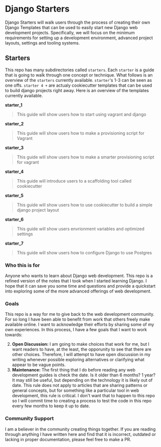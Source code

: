 # Django Starters

Django Starters will walk users through the process of creating their own Django Templates that can be used to easily start new Django web development projects.  Specifically, we will focus on the minimum requirements for setting up a development environment, advanced project layouts, settings and tooling systems. 

## Starters

This repo has many subdirectories called `starters`.  Each `starter` is a guide that is going to walk through one concept or technique.  What follows is an overview of the `starters` currently available.  `starter`'s 1-3 can be seen as one offs.  `starter 4 +` are actualy cookiecutter templates that can be used to build django projects right away.  Here is an overview of the templates currently available.

**starter_1**
> This guide will show users how to start using vagrant and django

**starter_2**
> This guide will show users how to make a provisioning script for Vagrant

**starter_3**
> This guide will show users how to make a smarter provisioning script for vagrant

**starter_4**
> This guide will introduce users to a scaffolding tool called cookiecutter

**starter_5**
> This guide will show users how to use cookiecutter to build a simple django project layout

**starter_6**
> This guide will show users envrionment variables and optimized settings 

**starter_7**
> This guide will show users how to configure Django to use Postgres

### Who this is for

Anyone who wants to learn about Django web development.  This repo is a refined version of the notes that I took when I started learning Django.  I hope that it can save you some time and questions and provide a quickstart into exploring some of the more advanced offerings of web development.  

### Goals

This repo is a way for me to give back to the web development community.  For so long I have been able to benefit from work that others freely make available online.  I want to acknowledge their efforts by sharing some of my own experiences.  In this process, I have a few goals that I want to work towards:

2.  **Open Discussion:**  I am going to make choices that work for me, but I want readers to have, at the least, the opporunity to see that there are other choices.  Therefore, I will attempt to have open discussion in my writing whenever possible exploring alternatives or clarifying what appear to be vague points.  
3.  **Maintenance:**  The first thing that I do before reading any web development guides is check the date.  Is it older than 6 months?  1 year?  It may still be useful, but depending on the technology it is likely out of date.  This rule does not apply to articles that are sharing patterns or general concepts, but for something like a particular tool in web development, this rule is critical.  I don't want that to happen to this repo so I will commit time to creating a process to test the code in this repo every few months to keep it up to date.  

### Community Support

I am a believer in the community creating things together.  If you are reading through anything I have written here and find that it is incorrect, outdated or lacking in proper documentation, please feel free to make a PR.





